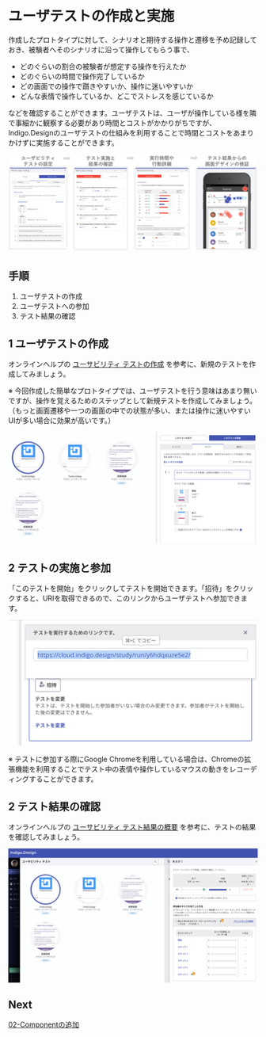 # ユーザテストの作成と実施

作成したプロトタイプに対して、シナリオと期待する操作と遷移を予め記録しておき、被験者へそのシナリオに沿って操作してもらう事で、
- どのぐらいの割合の被験者が想定する操作を行えたか
- どのぐらいの時間で操作完了しているか
- どの画面での操作で躓きやすいか、操作に迷いやすいか
- どんな表情で操作しているか、どこでストレスを感じているか

などを確認することができます。ユーザテストは、ユーザが操作している様を隣で事細かに観察する必要があり時間とコストがかかりがちですが、Indigo.Designのユーザテストの仕組みを利用することで時間とコストをあまりかけずに実施することができます。

![](assets/08-00.png)

## 手順

1. ユーザテストの作成
2. ユーザテストへの参加
3. テスト結果の確認

## 1 ユーザテストの作成

オンラインヘルプの [ユーサビリティ テストの作成](https://jp.infragistics.com/products/indigo-design/help/prototyping/setting-up-a-usability-study.html) を参考に、新規のテストを作成してみましょう。

※ 今回作成した簡単なプロトタイプでは、ユーザテストを行う意味はあまり無いですが、操作を覚えるためのステップとして新規テストを作成してみましょう。（もっと画面遷移や一つの画面の中での状態が多い、または操作に迷いやすいUIが多い場合に効果が高いです。）

![](assets/08-01.png)

## 2 テストの実施と参加

「このテストを開始」をクリックしてテストを開始できます。「招待」をクリックすると、URIを取得できるので、このリンクからユーザテストへ参加できます。

![](assets/08-02.png)

※ テストに参加する際にGoogle Chromeを利用している場合は、Chromeの拡張機能を利用することでテスト中の表情や操作しているマウスの動きをレコーディングすることができます。

## 2 テスト結果の確認

オンラインヘルプの [ユーサビリティ テスト結果の概要](https://jp.infragistics.com/products/indigo-design/help/prototyping/usability-study-results-overview.html) を参考に、テストの結果を確認してみましょう。

![](assets/08-03.png)

## Next

[02-Componentの追加](02-Componentの追加.md)
